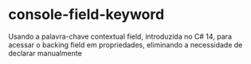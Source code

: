 # console-field-keyword
Usando a palavra-chave contextual field, introduzida no C# 14, para acessar o backing field em propriedades, eliminando a necessidade de declarar manualmente
